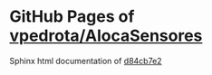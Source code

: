 GitHub Pages of [vpedrota/AlocaSensores](https://github.com/vpedrota/AlocaSensores.git)
===
Sphinx html documentation of [d84cb7e2](https://github.com/vpedrota/AlocaSensores/tree/d84cb7e2399dbd6efe6f2ec18df7736b26840387)
